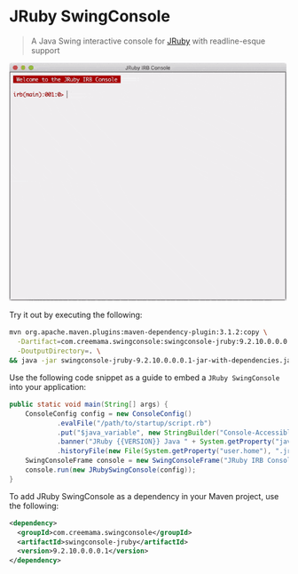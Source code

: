 # JRuby SwingConsole

> A Java Swing interactive console for [JRuby](https://github.com/jruby/jruby) with readline-esque support

<img alt="JRuby SwingConsole - Hello, World!" src="https://raw.githubusercontent.com/creemama/swingconsole/master/swingconsole-jruby/JRuby-SwingConsole.gif" width="500">

Try it out by executing the following:

```sh
mvn org.apache.maven.plugins:maven-dependency-plugin:3.1.2:copy \
  -Dartifact=com.creemama.swingconsole:swingconsole-jruby:9.2.10.0.0.0.1:jar:jar-with-dependencies \
  -DoutputDirectory=. \
&& java -jar swingconsole-jruby-9.2.10.0.0.0.1-jar-with-dependencies.jar
```

Use the following code snippet as a guide to embed a `JRuby SwingConsole` into your application:

```java
public static void main(String[] args) {
	ConsoleConfig config = new ConsoleConfig()
			.evalFile("/path/to/startup/script.rb")
			.put("$java_variable", new StringBuilder("Console-Accessible Variable"))
			.banner("JRuby {{VERSION}} Java " + System.getProperty("java.version") + "\n")
			.historyFile(new File(System.getProperty("user.home"), ".jruby"));
	SwingConsoleFrame console = new SwingConsoleFrame("JRuby IRB Console");
	console.run(new JRubySwingConsole(config));
}
```

To add JRuby SwingConsole as a dependency in your Maven project, use the following:

```xml
<dependency>
  <groupId>com.creemama.swingconsole</groupId>
  <artifactId>swingconsole-jruby</artifactId>
  <version>9.2.10.0.0.0.1</version>
</dependency>
```
